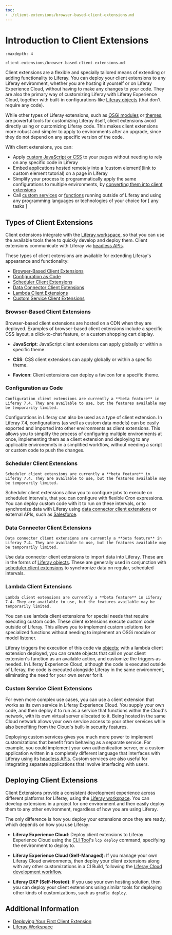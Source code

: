 ```yaml
---
toc:
- ./client-extensions/browser-based-client-extensions.md
---
```

# Introduction to Client Extensions

```{toctree}
:maxdepth: 4

client-extensions/browser-based-client-extensions.md
```

Client extensions are a flexible and specially tailored means of extending or adding functionality to Liferay. You can deploy your client extensions to any Liferay environment, whether you are hosting it yourself or on Liferay Experience Cloud, without having to make any changes to your code. They are also the primary way of customizing Liferay with Liferay Experience Cloud, together with built-in configurations like [Liferay objects](./objects.md) (that don't require any code).

While other types of Liferay extensions, such as [OSGi modules](../liferay-internals/fundamentals/module-projects.md) or [themes](../site-building/site-appearance/themes/introduction-to-themes.md), are powerful tools for customizing Liferay itself, client extensions avoid directly using or customizing Liferay code. This makes client extensions more robust and simpler to apply to environments after an upgrade, since they do not depend on any specific version of the code.

With client extensions, you can:

* Apply [custom JavaScript or CSS](#browser-based-client-extensions) to your pages without needing to rely on any specific code in Liferay
* Embed applications hosted remotely into a [custom element](link to custom element tutorial) on a page in Liferay
* Simplify your process to programmatically apply the same configurations to multiple environments, by [converting them into client extensions](#configuration-as-code)
* Call [custom services](#custom-service-client-extensions) or [functions](#lambda-client-extensions) running outside of Liferay and using any programming languages or technologies of your choice for [ any tasks ]

<!-- Add some sort of diagram maybe, to show the critical distinction between client extensions and other forms of extensions? I'm not sure the existing diagrams we have currently really demonstrate this (but also not sure if there is a clearer way to do so) -->

## Types of Client Extensions

Client extensions integrate with the [Liferay workspace](./tooling/liferay-workspace/what-is-liferay-workspace.md), so that you can use the available tools there to quickly develop and deploy them. Client extensions communicate with Liferay via [headless APIs](../headless-delivery/using-liferay-as-a-headless-platform.md).

These types of client extensions are available for extending Liferay's appearance and functionality:

* [Browser-Based Client Extensions](#browser-based-client-extensions)
* [Configuration as Code](#configuration-as-code)
* [Scheduler Client Extensions](#scheduler-client-extensions)
* [Data Connector Client Extensions](#data-connector-client-extensions)
* [Lambda Client Extensions](#lambda-client-extensions)
* [Custom Service Client Extensions](#custom-service-client-extensions)

### Browser-Based Client Extensions

Browser-based client extensions are hosted on a CDN when they are deployed. Examples of browser-based client extensions include a specific CSS layout, a click-to-chat feature, or a custom shopping cart display.

* **JavaScript**: JavaScript client extensions can apply globally or within a specific theme.

* **CSS**: CSS client extensions can apply globally or within a specific theme.

* **Favicon**: Client extensions can deploy a favicon for a specific theme.

### Configuration as Code

```{warning}
Configuration client extensions are currently a **beta feature** in Liferay 7.4. They are available to use, but the features available may be temporarily limited.
```

Configurations in Liferay can also be used as a type of client extension. In Liferay 7.4, configurations (as well as custom data models) can be easily exported and imported into other environments as client extensions. This allows you to simplify the process of configuring multiple environments at once, implementing them as a client extension and deploying to any applicable environemnts in a simplified workflow, without needing a script or custom code to push the changes.

<!-- Why are we also lumping in data models and APIs under "configurations" in this type? Are they also actually types of configurations? -->

### Scheduler Client Extensions

```{warning}
Scheduler client extensions are currently a **beta feature** in Liferay 7.4. They are available to use, but the features available may be temporarily limited.
```

Scheduler client extensions allow you to configure jobs to execute on scheduled intervals, that you can configure with flexible Cron expressions. You can deploy custom code with it to run on these intervals, or to synchronize data with Liferay using [data connector client extensions](#data-connector-client-extensions) or external APIs, such as [Salesforce](https://www.salesforce.com).

<!-- If you are using a scheduler client extension (not necessarily with a data connector), then what is the difference between using this and a lambda client extension? Is the code execution different somehow? Does the scheduler type have more flexibility than objects for the schedules? -->

### Data Connector Client Extensions

```{warning}
Data connector client extensions are currently a **beta feature** in Liferay 7.4. They are available to use, but the features available may be temporarily limited.
```

Use data connector client extensions to import data into Liferay. These are in the forms of [Liferay objects](./objects.md). These are generally used in conjunction with [scheduler client extensions](#scheduler-client-extensions) to synchronize data on regular, scheduled intervals.

<!-- Is this different from deploying object configurations, i.e. "configurations as code"? Not much information available on this type. -->

### Lambda Client Extensions

```{warning}
Lambda client extensions are currently a **beta feature** in Liferay 7.4. They are available to use, but the features available may be temporarily limited.
```

You can use lambda client extensions for special needs that require executing custom code. These client extensions execute custom code outside of Liferay. This allows you to implement custom solutions for specialized functions without needing to implement an OSGi module or model listener.

Liferay triggers the execution of this code via [objects](./objects.md); with a lambda client extension deployed, you can create objects that call on your client extension's function as an available action, and customize the triggers as needed. In Liferay Experience Cloud, although the code is executed outside of Liferay, the code is executed alongside Liferay in the same environment, eliminating the need for your own server for it.

<!-- How will this work for local or self-hosted environments? -->

### Custom Service Client Extensions

For even more complex use cases, you can use a client extension that works as its own service in Liferay Experience Cloud. You supply your own code, and then deploy it to run as a service that functions within the Cloud's network, with its own virtual server allocated to it. Being hosted in the same Cloud network allows your own service access to your other services while also benefiting from the Cloud's built-in security features.

Deploying custom services gives you much more power to implement customizations that benefit from behaving as a separate service. For example, you could implement your own authentication server, or a custom application written in a completely different language that interfaces with Liferay using its [headless APIs](../headless-delivery/using-liferay-as-a-headless-platform.md). Custom services are also useful for integrating separate applications that involve interfacing with users.

<!-- Is there any functional difference between a "custom service client extension" and what customers are already able to do with custom services on LXC SM? Is there a meaningful distinction to client extensions being termed "microservices"? To that end, is it safe to directly link to our existing documentation on custom services now if so, or is there any more work to be done on its presentation as a client extension? -->

## Deploying Client Extensions

Client Extensions provide a consistent development experience across different platforms for Liferay, using the [Liferay workspace](./tooling/liferay-workspace/what-is-liferay-workspace.md). You can develop extensions in a project for one environment and then easily deploy them to any other environment, regardless of how you are using Liferay.

The only difference is how you deploy your extensions once they are ready, which depends on how you use Liferay:

* **Liferay Experience Cloud**: Deploy client extensions to Liferay Experience Cloud using the [CLI Tool](https://learn.liferay.com/dxp-cloud/latest/en/reference/command-line-tool.html)'s `lcp deploy` command, specifying the environment to deploy to.

* **Liferay Experience Cloud (Self-Managed)**: If you manage your own Liferay Cloud environments, then deploy your client extensions along with any other customizations in a CI Build, following the [Liferay Cloud development workflow](https://learn.liferay.com/dxp-cloud/latest/en/build-and-deploy/deploying-changes-via-the-dxp-cloud-console.html).

* **Liferay DXP (Self-Hosted)**: If you use your own hosting solution, then you can deploy your client extensions using similar tools for deploying other kinds of customizations, such as `gradle deploy`.

<!-- TODO: link to an article going over the general development workflow/experience for more detail -->

## Additional Information

* [Deploying Your First Client Extension](link)
* [Liferay Workspace](./tooling/liferay-workspace/what-is-liferay-workspace.md)
